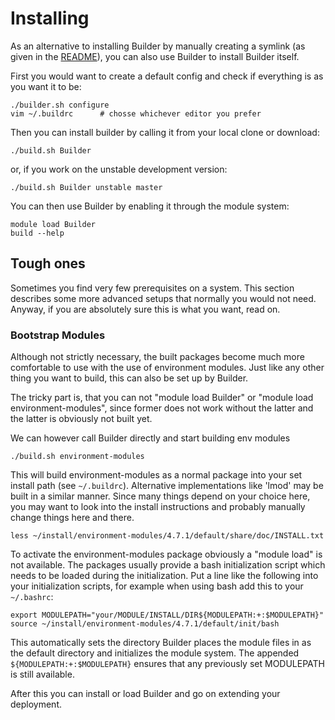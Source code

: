 

# Installing

As an alternative to installing Builder by manually creating a symlink (as
given in the [README](../README.md)), you can also use Builder to install
Builder itself.

First you would want to create a default config and check if everything is as
you want it to be:

    ./builder.sh configure
    vim ~/.buildrc      # chosse whichever editor you prefer

Then you can install builder by calling it from your local clone or download:

    ./build.sh Builder

or, if you work on the unstable development version:

    ./build.sh Builder unstable master

You can then use Builder by enabling it through the module system:

    module load Builder
    build --help


## Tough ones

Sometimes you find very few prerequisites on a system. This section describes
some more advanced setups that normally you would not need. Anyway, if you are
absolutely sure this is what you want, read on.


### Bootstrap Modules

Although not strictly necessary, the built packages become much more
comfortable to use with the use of environment modules. Just like any other
thing you want to build, this can also be set up by Builder.

The tricky part is, that you can not "module load Builder" or "module load
environment-modules", since former does not work without the latter and the
latter is obviously not built yet.

We can however call Builder directly and start building env modules

    ./build.sh environment-modules

This will build environment-modules as a normal package into your set install
path (see `~/.buildrc`). Alternative implementations like 'lmod' may be built
in a similar manner. Since many things depend on your choice here, you may want
to look into the install instructions and probably manually change things here
and there.

    less ~/install/environment-modules/4.7.1/default/share/doc/INSTALL.txt

To activate the environment-modules package obviously a "module load" is not
available. The packages usually provide a bash initialization script which
needs to be loaded during the initialization.  Put a line like the following
into your initialization scripts, for example when using bash add this to your
`~/.bashrc`:

    export MODULEPATH="your/MODULE/INSTALL/DIR${MODULEPATH:+:$MODULEPATH}"
    source ~/install/environment-modules/4.7.1/default/init/bash

This automatically sets the directory Builder places the module files in as the
default directory and initializes the module system. The appended
`${MODULEPATH:+:$MODULEPATH}` ensures that any previously set MODULEPATH is
still available.

After this you can install or load Builder and go on extending your deployment.

